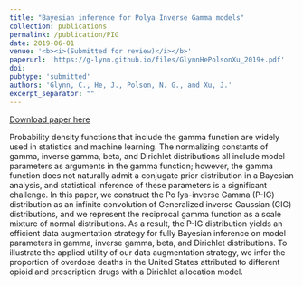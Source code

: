 ```yaml
---
title: "Bayesian inference for Polya Inverse Gamma models"
collection: publications
permalink: /publication/PIG
date: 2019-06-01
venue: '<b><i>(Submitted for review)</i></b>'
paperurl: 'https://g-lynn.github.io/files/GlynnHePolsonXu_2019+.pdf'
doi: 
pubtype: 'submitted'
authors: 'Glynn, C., He, J., Polson, N. G., and Xu, J.'
excerpt_separator: ""
---
```


[Download paper here](https://g-lynn.github.io/files/https://g-lynn.github.io/files/GlynnHePolsonXu_2019+.pdf.pdf)

Probability density functions that include the gamma function are widely used in statistics and machine learning. The normalizing constants of gamma, inverse gamma, beta, and Dirichlet distributions all include model parameters as arguments in the gamma function; however, the gamma function does not naturally admit a conjugate prior distribution in a Bayesian analysis, and statistical inference of these parameters is a significant challenge. In this paper, we construct the Po ́lya-inverse Gamma (P-IG) distribution as an infinite convolution of Generalized inverse Gaussian (GIG) distributions, and we represent the reciprocal gamma function as a scale mixture of normal distributions. As a result, the P-IG distribution yields an efficient data augmentation strategy for fully Bayesian inference on model parameters in gamma, inverse gamma, beta, and Dirichlet distributions. To illustrate the applied utility of our data augmentation strategy, we infer the proportion of overdose deaths in the United States attributed to different opioid and prescription drugs with a Dirichlet allocation model.
